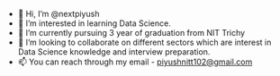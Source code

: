 - 👋 Hi, I’m @nextpiyush
- 👀 I’m interested in learning Data Science.
- 🌱 I’m currently pursuing 3 year of graduation from NIT Trichy  
- 💞️ I’m looking to collaborate on different sectors which are interest in Data Science knowledge and interview preparation. 
- 📫 You can reach through my email - piyushnitt102@gmail.com

<!---
nextpiyush/nextpiyush is a ✨ special ✨ repository because its `README.md` (this file) appears on your GitHub profile.
You can click the Preview link to take a look at your changes.
--->
